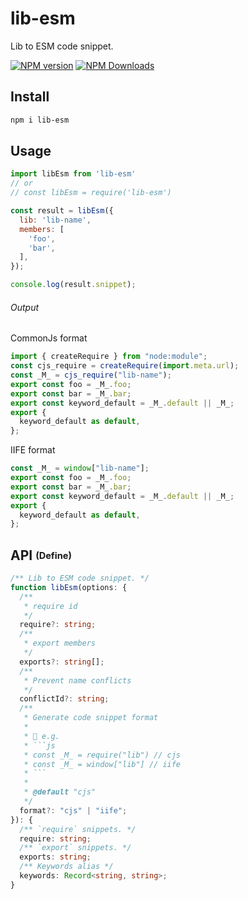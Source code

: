# lib-esm

Lib to ESM code snippet.

[![NPM version](https://img.shields.io/npm/v/lib-esm.svg)](https://npmjs.org/package/lib-esm)
[![NPM Downloads](https://img.shields.io/npm/dm/lib-esm.svg)](https://npmjs.org/package/lib-esm)

## Install

```bash
npm i lib-esm
```

## Usage

```js
import libEsm from 'lib-esm'
// or
// const libEsm = require('lib-esm')

const result = libEsm({
  lib: 'lib-name',
  members: [
    'foo',
    'bar',
  ],
});

console.log(result.snippet);
```

###### Output

CommonJs format

```js
import { createRequire } from "node:module";
const cjs_require = createRequire(import.meta.url);
const _M_ = cjs_require("lib-name");
export const foo = _M_.foo;
export const bar = _M_.bar;
export const keyword_default = _M_.default || _M_;
export {
  keyword_default as default,
};
```

IIFE format

```js
const _M_ = window["lib-name"];
export const foo = _M_.foo;
export const bar = _M_.bar;
export const keyword_default = _M_.default || _M_;
export {
  keyword_default as default,
};
```

## API <sub><sup>(Define)</sup></sub>

```ts
/** Lib to ESM code snippet. */
function libEsm(options: {
  /**
   * require id
   */
  require?: string;
  /**
   * export members
   */
  exports?: string[];
  /**
   * Prevent name conflicts
   */
  conflictId?: string;
  /**
   * Generate code snippet format
   * 
   * 🌰 e.g.
   * ```js
   * const _M_ = require("lib") // cjs
   * const _M_ = window["lib"] // iife
   * ```
   * 
   * @default "cjs"
   */
  format?: "cjs" | "iife";
}): {
  /** `require` snippets. */
  require: string;
  /** `export` snippets. */
  exports: string;
  /** Keywords alias */
  keywords: Record<string, string>;
}
```
